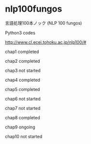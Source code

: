 # nlp100fungos
言語処理100本ノック (NLP 100 fungos)

Python3 codes

http://www.cl.ecei.tohoku.ac.jp/nlp100/#

chap1  completed

chap2  completed

chap3  not started

chap4  completed

chap5  completed

chap6  not started

chap7  not started

chap8  completed

chap9  ongoing

chap10 not started
